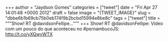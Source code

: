 
+++
author = "Jaydson Gomes"
categories = ["tweet"]
date = "Fri Apr 27 14:01:48 +0000 2012"
draft = false
image = "{TWEET_IMAGE}"
slug = "dbbe6b1b69cb75b0eb174f9b2bcbd15994e8be8c"
tags = ["tweet"]
title = """Show! RT @davidsonFellipe..."""
+++
Show! RT @davidsonFellipe: Video com um pouco do que aconteceu no #pernambucoJS:  http://t.co/yXQwyWTX
